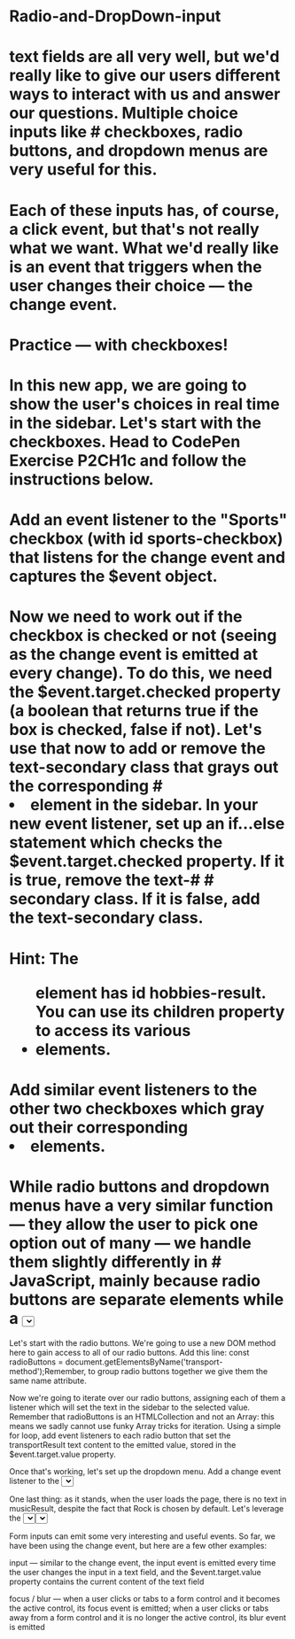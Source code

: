 # Radio-and-DropDown-input
# text fields are all very well, but we'd really like to give our users different ways to interact with us and answer our questions. Multiple choice inputs like # checkboxes, radio buttons, and dropdown menus are very useful for this.

# Each of these inputs has, of course, a  click  event, but that's not really what we want. What we'd really like is an event that triggers when the user changes their choice — the  change  event. 

# Practice — with checkboxes!
# In this new app, we are going to show the user's choices in real time in the sidebar. Let's start with the checkboxes. Head to CodePen Exercise P2CH1c and follow the instructions below.

 # Add an event listener to the "Sports" checkbox (with id sports-checkbox) that listens for the change event and captures the $event object.

# Now we need to work out if the checkbox is checked or not (seeing as the change event is emitted at every change). To do this, we need the $event.target.checked property (a boolean that returns true if the box is checked, false if not). Let's use that now to add or remove the text-secondary class that grays out the corresponding # <li> element in the sidebar. In your new event listener, set up an if…else statement which checks the $event.target.checked property. If it is true, remove the text-# # secondary class. If it is false, add the text-secondary class.

# Hint: The <ul> element has id hobbies-result. You can use its children property to access its various <li> elements.

# Add similar event listeners to the other two checkboxes which gray out their corresponding <li> elements.
  
  
 # While radio buttons and dropdown menus have a very similar function — they allow the user to pick one option out of many — we handle them slightly differently in # JavaScript, mainly because radio buttons are separate elements while a <select> element is one single element.

Let's start with the radio buttons. We're going to use a new DOM method here to gain access to all of our radio buttons. Add this line:  const radioButtons = document.getElementsByName('transport-method');Remember, to group radio buttons together we give them the same name attribute.

Now we're going to iterate over our radio buttons, assigning each of them a listener which will set the text in the sidebar to the selected value. Remember that radioButtons is an HTMLCollection and not an Array: this means we sadly cannot use funky Array tricks for iteration. Using a simple for loop, add event listeners to each radio button that set the transportResult text content to the emitted value, stored in the $event.target.value property.

Once that's working, let's set up the dropdown menu. Add a change event listener to the <select> element, capture the $event object, and use the $event.target.value property to set the corresponding text in the sidebar.

One last thing: as it stands, when the user loads the page, there is no text in musicResult, despite the fact that Rock is chosen by default. Let's leverage the <select> element's value property (as opposed to the event's value property) to give musicResult the right default text. Set the text content of musicResult to the value of the <select> element.
  
  Form inputs can emit some very interesting and useful events.  So far, we have been using the  change  event, but here are a few other examples:

input  — similar to the  change  event, the  input  event is emitted every time the user changes the input in a text field, and the  $event.target.value  property contains the current content of the text field

focus  /  blur  — when a user clicks or tabs to a form control and it becomes the active control, its  focus  event is emitted; when a user clicks or tabs away from a form control and it is no longer the active control, its  blur  event is emitted
